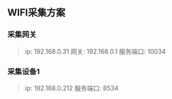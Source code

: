 ## WIFI采集方案

### 采集网关
> ip: 192.168.0.31
> 网关: 192.168.0.1
> 服务端口: 10034

### 采集设备1
> ip: 192.168.0.212
> 服务端口: 8534
